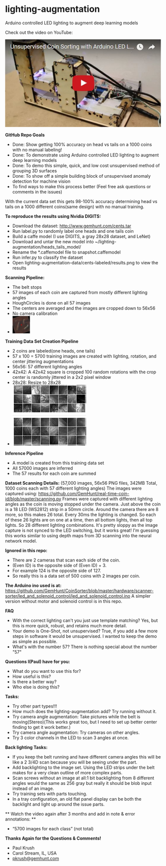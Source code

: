 # lighting-augmentation
Arduino controlled LED lighting to augment deep learning models

Check out the video on YouTube:

[![Check out the video](https://github.com/GemHunt/lighting-augmentation/blob/master/youtube.jpg)](https://www.youtube.com/watch?v=cwcn3tuXrv4)

**GitHub Repo Goals**
* Done: Show getting 100% accuracy on head vs tails on a 1000 coins with no manual labeling!
* Done: To demonstrate using Arduino controlled LED lighting to augment deep learning models
* Done: To demo this simple, quick, and low cost unsupervised method of grouping 3D surfaces
* Done: To show off a simple building block of unsupervised anomaly detection for machine vision
* To find ways to make this process better (Feel free ask questions or comments in the issues) 

With the current data set this gets 98-100% accuracy determining head vs tails on a 1000 different coins(same design) with no manual training. 

**To reproduce the results using Nvidia DIGITS:**
* Download the dataset: http://www.gemhunt.com/cents.tar
* Run label.py to randomly label one heads and one tails coin
* Build a caffe model (I use DIGITS, a gray 28x28 dataset, and LeNet)
* Download and untar the new model into ~/lighting-augmentation/heads_tails_model/
* Rename the *.caffemodel file to snapshot.caffemodel
* Run infer.py to classify the dataset
* Open lighting-augmentation-data/cents-labeled/results.png to view the results

**Scanning Pipeline:**
* The belt stops
* 57 images of each coin are captured from mostly different lighting angles  
* HoughCircles is done on all 57 images
* The centers are averaged and the images are cropped down to 56x56
* No camera calibration
* ![gif](https://github.com/GemHunt/lighting-augmentation/blob/master/1100.gif "gif")

**Training Data Set Creation Pipeline**
* 2 coins are labeled(one heads, one tails) 
* 57 x 100 = 5700 training images are created with lighting, rotation, and center jittering augmentations
* 56x56:  57 different lighting angles 
* 42x42: A 42x42 square is cropped 100 random rotations 
    with the crop center is randomly jittered in a 2x2 pixel window
* 28x28: Resize to 28x28
* ![training-data](https://github.com/GemHunt/lighting-augmentation/blob/master/training-data.png "training-data")

**Inference Pipeline**
* A model is created from this training data set
* All 57000 images are inferred
* The 57 results for each coin are summed

**Dataset Scanning Details:**
(57,000 images, 56x56 PNG files, 342MB Total, 1000 coins each with 57 different lighting angles)
The images were captured using: https://github.com/GemHunt/real-time-coin-id/blob/master/scanning.py
Frames were captured with different lighting angles as the coin is moving stopped under the camera. Just above the coin is a 18 LED (WS2812) strip in a 50mm circle. Around the camera there are 8 more, so this makes 26 total. Every 30ms the lighting is changed. So each of these 26 lights are on one at a time, then all bottom lights, then all top lights. So 28 different lighting combinations. It's pretty sloppy as the image capture is not synced to the LED switching, but it works great! I'm guessing this works similar to using depth maps from 3D scanning into the neural network model.

**Ignored in this repo:**
* There are 2 cameras that scan each side of the coin.
* (Even ID) is the opposite side of (Even ID) + 3. 
* For example 124 is the opposite side of 127. 
* So really this is a data set of 500 coins with 2 images per coin. 

**The Arduino ino used is at:**
https://github.com/GemHunt/CoinSorter/blob/master/hardware/scanner-sorter/led_and_solenoid_control/led_and_solenoid_control.ino
A simpler version without motor and solenoid control is in this repo. 

**FAQ**
* With the correct lighting can't you just use template matching? Yes, but this is more quick, robust, and retains much more detail. 
* Your demo is One-Shot, not unsupervised? True, if you add a few more steps in software it would be unsupervised. I wanted to keep the demo as simple as possible.
* What's with the number 57? There is nothing special about the number "57"

**Questions I(Paul) have for you:**
* What do you want to use this for?
* How useful is this?
* Is there a better way?
* Who else is doing this?

**Tasks:**
* Try other part types!!!
* How much does the lighting-augmentation add? Try running without it. 
* Try camera angle augmentation: Take pictures while the belt is moving(Stereo)(This works great too, but I need to set up better center finding to get it work better.) 
* Try camera angle augmentation: Try cameras on other angles. 
* Try 3 color channels in the LED to scan 3 angles at once. 

**Back lighting Tasks:**
* If you keep the belt running and have different camera angles this will be like a 2 3/4D scan because you will be seeing under the part.
* Add backlighting to the image set. Using the LED strips under the belt makes for a very clean outline of more complex parts. 
* Scan screws without an image at all:1 bit backlighting from 8 different angles would the same as 256 gray but really it should be blob input instead of an image.
* Try training sets with parts touching.
* In a tray configuration, an old flat panel display can be both the backlight and light up around the issue parts.

** Watch the video again after 3 months and add in note & error annotations: **
* “5700 images for each class” (not total) 


**Thanks Again for the Questions & Comments!**
* Paul Krush
* Carol Stream, IL, USA
* pkrush@gemhunt.com




